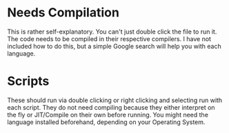 # Needs Compilation
This is rather self-explanatory. You can't just double click the file to run it. The code needs to be compiled in their respective compilers. I have not included how to do this, but a simple Google search will help you with each language.

# Scripts
These should run via double clicking or right clicking and selecting run with each script. They do not need compiling because they either interpret on the fly or JIT/Compile on their own before running. You might need the language installed beforehand, depending on your Operating System.
